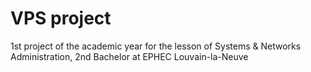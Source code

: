 # VPS project

1st project of the academic year for the lesson of Systems & Networks Administration, 2nd Bachelor at EPHEC Louvain-la-Neuve
